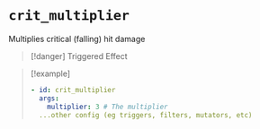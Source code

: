 # `crit_multiplier`

Multiplies critical (falling) hit damage

> [!danger] Triggered Effect

> [!example]
> ```yaml
> - id: crit_multiplier
>   args:
>     multiplier: 3 # The multiplier
>   ...other config (eg triggers, filters, mutators, etc)
> ```
